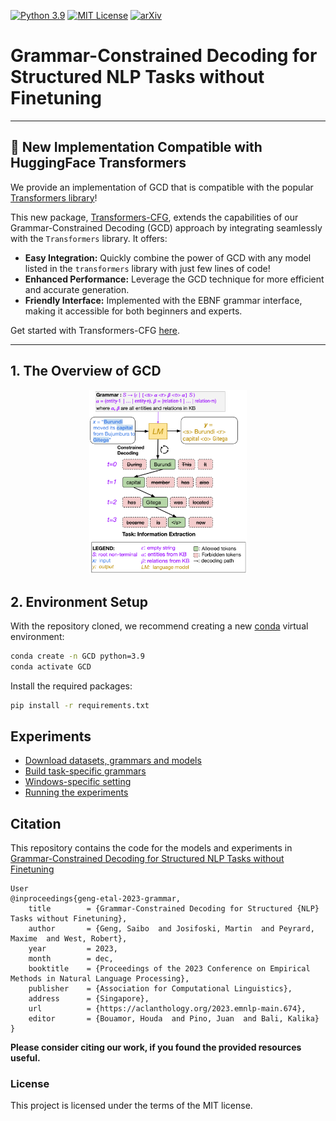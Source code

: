 [![Python 3.9](https://img.shields.io/badge/python-3.9-blue.svg)](https://www.python.org/downloads/release/python-390/)
[![MIT License](https://img.shields.io/github/license/m43/focal-loss-against-heuristics)](LICENSE)
[![arXiv](https://img.shields.io/badge/arXiv-2305.13971-b31b1b.svg)](https://arxiv.org/abs/2305.13971)

# Grammar-Constrained Decoding for Structured NLP Tasks without Finetuning

---

## 🌟 New Implementation Compatible with HuggingFace Transformers

We provide an implementation of GCD that is compatible with the popular [Transformers library](https://github.com/huggingface/transformers)! 

This new package, [Transformers-CFG](https://github.com/epfl-dlab/transformers-CFG), extends the capabilities of our Grammar-Constrained Decoding (GCD) approach by integrating seamlessly with the `Transformers` library. It offers:

- **Easy Integration:** Quickly combine the power of GCD with any model listed in the `transformers` library with just few lines of code!
- **Enhanced Performance:** Leverage the GCD technique for more efficient and accurate generation.
- **Friendly Interface:** Implemented with the EBNF grammar interface, making it accessible for both beginners and experts.

Get started with Transformers-CFG [here](https://github.com/Saibo-creator/transformers-CFG).

---
## 1. The Overview of GCD

<div align="center">
<img src="assets/figures/figure1.png" style="width:50%">
</div>


## 2. Environment Setup

With the repository cloned, we recommend creating a new [conda](https://docs.conda.io/en/latest/) virtual environment:
```bash
conda create -n GCD python=3.9
conda activate GCD
```

Install the required packages:
```bash
pip install -r requirements.txt
```

## Experiments

- [Download datasets, grammars and models](docs/download_data.md)
- [Build task-specific grammars](https://github.com/Saibo-creator/GF_helper)
- [Windows-specific setting](docs/windows.md)
- [Running the experiments](docs/run_experiments.md)


## Citation

This repository contains the code for the models and experiments in [Grammar-Constrained Decoding for Structured NLP Tasks without Finetuning](https://arxiv.org/abs/2305.13971)

```
User
@inproceedings{geng-etal-2023-grammar,
	title        = {Grammar-Constrained Decoding for Structured {NLP} Tasks without Finetuning},
	author       = {Geng, Saibo  and Josifoski, Martin  and Peyrard, Maxime  and West, Robert},
	year         = 2023,
	month        = dec,
	booktitle    = {Proceedings of the 2023 Conference on Empirical Methods in Natural Language Processing},
	publisher    = {Association for Computational Linguistics},
	address      = {Singapore},
	url          = {https://aclanthology.org/2023.emnlp-main.674},
	editor       = {Bouamor, Houda  and Pino, Juan  and Bali, Kalika}
}
```
**Please consider citing our work, if you found the provided resources useful.**<br>


### License
This project is licensed under the terms of the MIT license.
